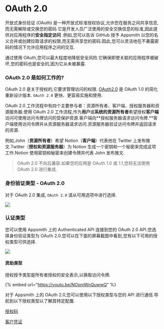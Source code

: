 # OAuth 2.0

开放式身份验证 (OAuth) 是一种开放式标准授权协议,允许您在服务之间共享信息,而无需解除或交换您的密码.它是开发人员广泛使用的安全交换信息的标准,因此提供对应用程序的**安全指定访问** .例如,您可以告诉 GitHub 授予 Appsmith 以您的名义合并或创建拉取请求的权限,而无需共享您的密码.因此,您可以灵活地在不暴露密码的情况下允许应用程序之间的交互.

通过使用 OAuth,您可以最大程度地降低安全风险.它确保即使关联的应用程序被破坏,您的密码也是安全的,因为它从未被暴露.

### OAuth 2.0 是如何工作的? <a href="#oauth-20-e6-98-af-e5-a6-82-e4-bd-95-e5-b7-a5-e4-bd-9c-e7-9a-84" id="oauth-20-e6-98-af-e5-a6-82-e4-bd-95-e5-b7-a5-e4-bd-9c-e7-9a-84"></a>

OAuth 2.0 是关于授权的,它要求管理访问的权限. [OAuth2.0](https://oauth.net/2/) 是 OAuth 1.0 的简化重新设计版本. `OAuth 2.0` 更快、更容易实施和使用.

OAuth 2.0 工作流程中有四个主要参与者：资源所有者、客户端、授权服务器和资源服务器.使用 OAuth 2.0 工作流程,作为**用户**或**系统的资源所有者**希望授权**客户端**访问可使用访问令牌访问的受保护资源.客户端向\*\*授权服务器请求访问令牌.\*\*客户端使用访问令牌并从资源服务器请求访问.资源服务器验证访问令牌并返回请求的资源.

例如,John（**资源所有者**）希望 Notion（**客户端**）代表他在 Twitter 上发布推文.Twitter（**授权和资源服务器**）为 Notion 生成一个密钥和一个秘密来完成这项工作.Notion 使用密钥和秘密来创建令牌并代表 John 发布推文.

> OAuth 2.0 不向后兼容.如果您的应用是 OAuth 1.0 或 1.1,您将无法使用 OAuth 2.0 进行集成.

### 身份验证类型 - OAuth 2.0 <a href="#e8-ba-ab-e4-bb-bd-e9-aa-8c-e8-af-81-e7-b1-bb-e5-9e-8b-oauth-20" id="e8-ba-ab-e4-bb-bd-e9-aa-8c-e8-af-81-e7-b1-bb-e5-9e-8b-oauth-20"></a>

对于 OAuth 2.0 集成, `OAuth 2.0` 请从可用选项中进行选择.

![](<../../../.gitbook/assets/OAuth 2.0 图1.png>)

### 认证类型 <a href="#e8-ae-a4-e8-af-81-e7-b1-bb-e5-9e-8b" id="e8-ae-a4-e8-af-81-e7-b1-bb-e5-9e-8b"></a>

您可以使用 Appsmith 上的 Authenticated API 连接到您的 OAuth 2.0 API.您选择身份验证类型为 OAuth 2.0.您可以在下面的屏幕截图中看到,您有以下可用的授权类型可供选择.

![](<../../../.gitbook/assets/OAuth 2.0 图2.png>)

#### 资助类型 <a href="#e8-b5-84-e5-8a-a9-e7-b1-bb-e5-9e-8b" id="e8-b5-84-e5-8a-a9-e7-b1-bb-e5-9e-8b"></a>

授权授予类型是所有者授权的安全表示,以换取访问令牌.

{% embed url="https://youtu.be/NOpmWnQuwwQ" %}

对于 Appsmith 上的 OAuth 2.0,您可以使用以下授权类型与您的 API 进行通信.导航到以下授权类型以了解其特定配置.

[授权码](shou-quan-ma.md)

[客户凭证](ke-hu-ping-zheng.md)
